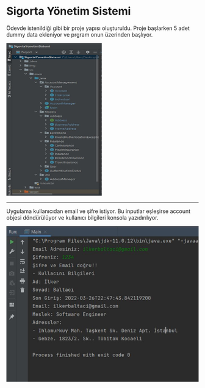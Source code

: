# Sigorta Yönetim Sistemi

Ödevde istenildiği gibi bir proje yapısı oluşturuldu. Proje başlarken 5 adet dummy data ekleniyor ve prgram onun üzerinden başlıyor.

<img src="img/resim2.jpeg" height=400px width=250px></img>

---

Uygulama kullanıcıdan email ve şifre istiyor. Bu inputlar eşleşirse account objesi döndürülüyor ve kullanıcı bilgileri konsola yazıdırılıyor.

<img src="img/resim1.jpeg"></img>